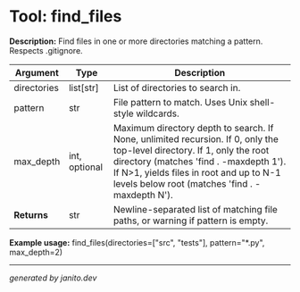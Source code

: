 # Tool: find_files

**Description:**
Find files in one or more directories matching a pattern. Respects .gitignore.

| Argument     | Type           | Description |
|--------------|----------------|-------------|
| directories  | list[str]      | List of directories to search in. |
| pattern      | str            | File pattern to match. Uses Unix shell-style wildcards. |
| max_depth    | int, optional  | Maximum directory depth to search. If None, unlimited recursion. If 0, only the top-level directory. If 1, only the root directory (matches 'find . -maxdepth 1'). If N>1, yields files in root and up to N-1 levels below root (matches 'find . -maxdepth N'). |
| **Returns**  | str            | Newline-separated list of matching file paths, or warning if pattern is empty. |

**Example usage:**
find_files(directories=["src", "tests"], pattern="*.py", max_depth=2)

---
_generated by janito.dev_
